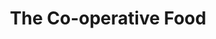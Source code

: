 ---
title: "The Co-operative Food"
url: /derby/the-co-operative-food-blenheim-drive/
shop: Supermarkt
---